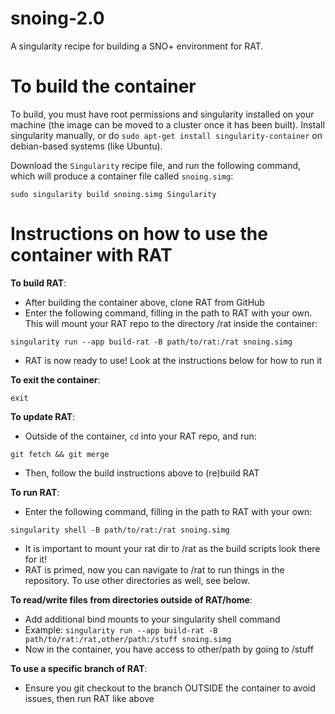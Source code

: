 # snoing-2.0
A singularity recipe for building a SNO+ environment for RAT. 

# To build the container
To build, you must have root permissions and singularity installed on your machine (the image can be moved to a cluster once it has been built). Install singularity manually, or do `sudo apt-get install singularity-container` on debian-based systems (like Ubuntu).

Download the `Singularity` recipe file, and run the following command, which will produce a container file called `snoing.simg`:

`sudo singularity build snoing.simg Singularity`

# Instructions on how to use the container with RAT

**To build RAT**:
- After building the container above, clone RAT from GitHub
- Enter the following command, filling in the path to RAT with your own. This will mount your RAT repo to the directory /rat inside the container:

`singularity run --app build-rat -B path/to/rat:/rat snoing.simg`
- RAT is now ready to use! Look at the instructions below for how to run it

**To exit the container**:

`exit`

**To update RAT**:

- Outside of the container, `cd` into your RAT repo, and run:

`git fetch && git merge`
- Then, follow the build instructions above to (re)build RAT

**To run RAT**:
- Enter the following command, filling in the path to RAT with your own:

`singularity shell -B path/to/rat:/rat snoing.simg`

- It is important to mount your rat dir to /rat as the build scripts look there for it!
- RAT is primed, now you can navigate to /rat to run things in the repository. To use other directories as well, see below.

**To read/write files from directories outside of RAT/home**:
- Add additional bind mounts to your singularity shell command
- Example:
`singularity run --app build-rat -B path/to/rat:/rat,other/path:/stuff snoing.simg`
- Now in the container, you have access to other/path by going to /stuff

**To use a specific branch of RAT**:
- Ensure you git checkout to the branch OUTSIDE the container to avoid issues, then run RAT like above
